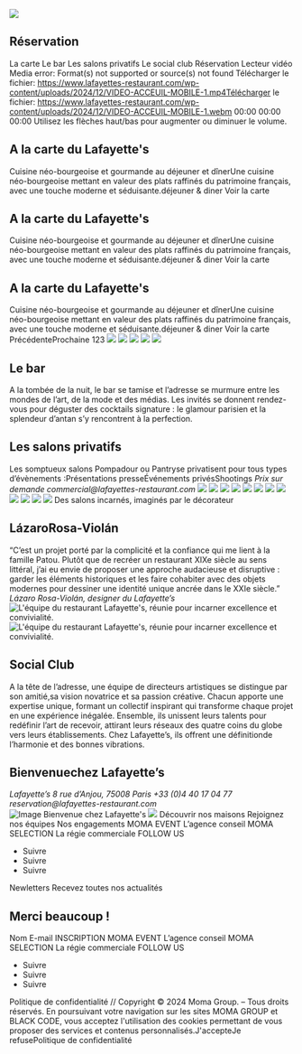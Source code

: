 ![](https://www.lafayettes-restaurant.com/wp-content/uploads/2024/12/logo-lafayettes-1.png)
## Réservation
La carte
Le bar
Les salons privatifs
Le social club
Réservation
Lecteur vidéo
Media error: Format(s) not supported or source(s) not found
Télécharger le fichier: https://www.lafayettes-restaurant.com/wp-content/uploads/2024/12/VIDEO-ACCEUIL-MOBILE-1.mp4Télécharger le fichier: https://www.lafayettes-restaurant.com/wp-content/uploads/2024/12/VIDEO-ACCEUIL-MOBILE-1.webm
00:00
00:00
00:00
Utilisez les flèches haut/bas pour augmenter ou diminuer le volume.
## A la carte du Lafayette's
Cuisine néo-bourgeoise et gourmande au déjeuner et dînerUne cuisine néo-bourgeoise mettant en valeur des plats raffinés du patrimoine français, avec une touche moderne et séduisante.déjeuner & diner
Voir la carte
## A la carte du Lafayette's
Cuisine néo-bourgeoise et gourmande au déjeuner et dînerUne cuisine néo-bourgeoise mettant en valeur des plats raffinés du patrimoine français, avec une touche moderne et séduisante.déjeuner & diner
Voir la carte
## A la carte du Lafayette's
Cuisine néo-bourgeoise et gourmande au déjeuner et dînerUne cuisine néo-bourgeoise mettant en valeur des plats raffinés du patrimoine français, avec une touche moderne et séduisante.déjeuner & diner
Voir la carte
PrécédenteProchaine
123
![](https://www.lafayettes-restaurant.com/wp-content/uploads/2024/12/lafayettes-salons-2-1.jpg)
![](https://www.lafayettes-restaurant.com/wp-content/uploads/2024/12/lafayettes-bar-1.jpg)
![](https://www.lafayettes-restaurant.com/wp-content/uploads/2024/12/lafayettes-bar-2.jpg)
![](https://www.lafayettes-restaurant.com/wp-content/uploads/2024/12/lafayettes-salons-2-1.jpg)
![](https://www.lafayettes-restaurant.com/wp-content/uploads/2024/12/lafayettes-bar-1.jpg)
## Le bar
A la tombée de la nuit, le bar se tamise et l’adresse se murmure entre les mondes de l’art, de la mode et des médias. Les invités se donnent rendez-vous pour déguster des cocktails signature : le glamour parisien et la splendeur d’antan s’y rencontrent à la perfection.
## Les salons privatifs
Les somptueux salons Pompadour ou Pantryse privatisent pour tous types d’évènements :Présentations presseÉvénements privésShootings
 _Prix sur demande_ _commercial@lafayettes-restaurant.com_
![](https://www.lafayettes-restaurant.com/wp-content/uploads/2024/12/lafayettes-salons-3.jpg)
![](https://www.lafayettes-restaurant.com/wp-content/uploads/2024/12/lafayettes-salons-2.jpg)
![](https://www.lafayettes-restaurant.com/wp-content/uploads/2024/12/lafayettes-salons-4.jpg)
![](https://www.lafayettes-restaurant.com/wp-content/uploads/2024/12/lafayettes-salons-3.jpg)
![](https://www.lafayettes-restaurant.com/wp-content/uploads/2024/12/lafayettes-salons-2.jpg)
![](https://www.lafayettes-restaurant.com/wp-content/uploads/2024/12/lafayettes-lazaro-3.jpeg)
![](https://www.lafayettes-restaurant.com/wp-content/uploads/2024/12/lafayettes-lazaro-5.jpg)
![](https://www.lafayettes-restaurant.com/wp-content/uploads/2024/12/lafayettes-lazaro-4.jpg)
![](https://www.lafayettes-restaurant.com/wp-content/uploads/2024/12/lafayettes-lazaro-1.jpeg)
![](https://www.lafayettes-restaurant.com/wp-content/uploads/2024/12/lafayettes-lazaro-2.jpeg)
![](https://www.lafayettes-restaurant.com/wp-content/uploads/2024/12/lafayettes-lazaro-3.jpeg)
![](https://www.lafayettes-restaurant.com/wp-content/uploads/2024/12/lafayettes-lazaro-5.jpg)
Des salons incarnés, imaginés par le décorateur
## LázaroRosa-Violán
“C’est un projet porté par la complicité et la confiance qui me lient à la famille Patou. Plutôt que de recréer un restaurant XIXe siècle au sens littéral, j’ai eu envie de proposer une approche audacieuse et disruptive : garder les éléments historiques et les faire cohabiter avec des objets modernes pour dessiner une identité unique ancrée dans le XXIe siècle.”
_Lázaro Rosa-Violán, designer du Lafayette’s_
![L'équipe du restaurant Lafayette's, réunie pour incarner excellence et convivialité.](https://www.lafayettes-restaurant.com/wp-content/uploads/2024/12/Team_Lafayettes.png)
![L'équipe du restaurant Lafayette's, réunie pour incarner excellence et convivialité.](https://www.lafayettes-restaurant.com/wp-content/uploads/2024/12/Team_Lafayettes_2.png)
## Social Club
A la tête de l’adresse, une équipe de directeurs artistiques se distingue par son amitié,sa vision novatrice et sa passion créative. Chacun apporte une expertise unique, formant un collectif inspirant qui transforme chaque projet en une expérience inégalée.
Ensemble, ils unissent leurs talents pour redéfinir l’art de recevoir, attirant leurs réseaux des quatre coins du globe vers leurs établissements. Chez Lafayette’s, ils offrent une définitionde l’harmonie et des bonnes vibrations.
## Bienvenuechez Lafayette’s
_Lafayette’s_ _8 rue d’Anjou, 75008 Paris_ _+33 (0)4 40 17 04 77_ _reservation@lafayettes-restaurant.com_
![Image Bienvenue chez Lafayette's](https://www.lafayettes-restaurant.com/wp-content/uploads/2024/12/PHOTO-CONTACT-min.jpeg)
![](https://www.lafayettes-restaurant.com/wp-content/uploads/2024/12/Logo-Moma-Group-Blanc.png)
Découvrir nos maisons
Rejoignez nos équipes
Nos engagements
MOMA EVENT
L’agence conseil
MOMA SELECTION
La régie commerciale
FOLLOW US
  * Suivre
  * Suivre
  * Suivre


Newletters
Recevez toutes nos actualités
## Merci beaucoup !
Nom
E-mail
INSCRIPTION
MOMA EVENT
L’agence conseil
MOMA SELECTION
La régie commerciale
FOLLOW US
  * Suivre
  * Suivre
  * Suivre


Politique de confidentialité // Copyright © 2024 Moma Group. – Tous droits réservés.
En poursuivant votre navigation sur les sites MOMA GROUP et BLACK CODE, vous acceptez l'utilisation des cookies permettant de vous proposer des services et contenus personnalisés.J'accepteJe refusePolitique de confidentialité
